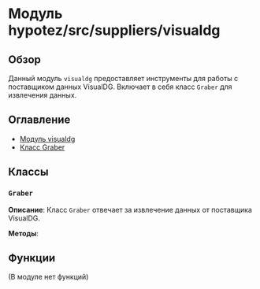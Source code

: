 # Модуль hypotez/src/suppliers/visualdg

## Обзор

Данный модуль `visualdg` предоставляет инструменты для работы с поставщиком данных VisualDG.  Включает в себя класс `Graber` для извлечения данных.

## Оглавление

- [Модуль visualdg](#модуль-visualdg)
- [Класс Graber](#класс-graber)

## Классы

### `Graber`

**Описание**: Класс `Graber` отвечает за извлечение данных от поставщика VisualDG.

**Методы**:


## Функции

(В модуле нет функций)